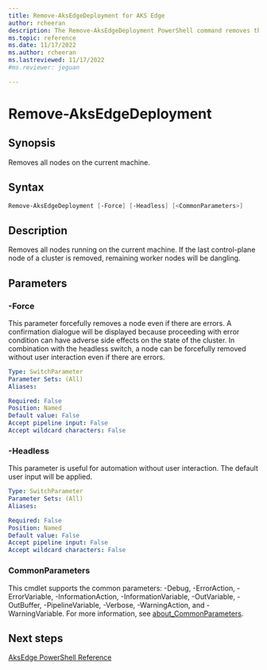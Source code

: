 ```yaml
---
title: Remove-AksEdgeDeployment for AKS Edge
author: rcheeran
description: The Remove-AksEdgeDeployment PowerShell command removes the deployment from an existing cluster.
ms.topic: reference
ms.date: 11/17/2022
ms.author: rcheeran 
ms.lastreviewed: 11/17/2022
#ms.reviewer: jeguan

---
```



# Remove-AksEdgeDeployment

## Synopsis

Removes all nodes on the current machine.

## Syntax

```powershell
Remove-AksEdgeDeployment [-Force] [-Headless] [<CommonParameters>]
```

## Description

Removes all nodes running on the current machine. If the last control-plane node of a cluster is
removed, remaining worker nodes will be dangling.

## Parameters

### -Force
This parameter forcefully removes a node even if there are errors. A confirmation dialogue will be
displayed because proceeding with error condition can have adverse side effects on the state of the cluster.
In combination with the headless switch, a node can be forcefully removed without user interaction even if there are errors. 

```yaml
Type: SwitchParameter
Parameter Sets: (All)
Aliases:

Required: False
Position: Named
Default value: False
Accept pipeline input: False
Accept wildcard characters: False
```

### -Headless
This parameter is useful for automation without user interaction.
The default user input will be applied.

```yaml
Type: SwitchParameter
Parameter Sets: (All)
Aliases:

Required: False
Position: Named
Default value: False
Accept pipeline input: False
Accept wildcard characters: False
```

### CommonParameters
This cmdlet supports the common parameters: -Debug, -ErrorAction, -ErrorVariable, -InformationAction, -InformationVariable, -OutVariable, -OutBuffer, -PipelineVariable, -Verbose, -WarningAction, and -WarningVariable. For more information, see [about_CommonParameters](http://go.microsoft.com/fwlink/?LinkID=113216).

## Next steps

[AksEdge PowerShell Reference](./index.md)
